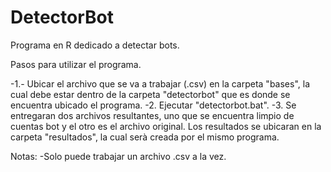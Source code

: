 # DetectorBot
Programa en R dedicado a detectar bots.

Pasos para utilizar el programa.

-1.- Ubicar el archivo que se va a trabajar (.csv) en la carpeta "bases", la cual debe estar dentro de la carpeta "detectorbot" que es donde se encuentra ubicado el programa.
-2. Ejecutar "detectorbot.bat".
-3. Se entregaran dos archivos resultantes, uno que se encuentra limpio de cuentas bot y el otro es el archivo original. Los resultados se ubicaran en la carpeta "resultados", la cual serà creada por el mismo programa.

Notas: -Solo puede trabajar un archivo .csv a la vez.
 
